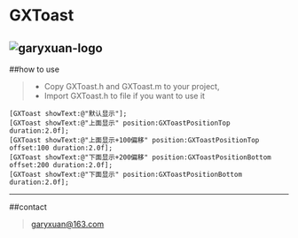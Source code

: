 # GXToast
![garyxuan-logo](http://a3.qpic.cn/psb?/V13cefHz22OeKo/zqOQVQhPTW8866VOdMoB37E5*550rDtDUtxy7ZX2WDo!/b/dNoAAAAAAAAA&bo=fQBbAAAAAAADBwQ!&rf=viewer_4)
------
##how to use

>* Copy GXToast.h and GXToast.m to your project,
>* Import GXToast.h to file if you want to use it
```objc 
[GXToast showText:@"默认显示"];
[GXToast showText:@"上面显示" position:GXToastPositionTop duration:2.0f]; 
[GXToast showText:@"上面显示+100偏移" position:GXToastPositionTop offset:100 duration:2.0f]; 
[GXToast showText:@"下面显示+200偏移" position:GXToastPositionBottom offset:200 duration:2.0f]; 
[GXToast showText:@"下面显示" position:GXToastPositionBottom duration:2.0f]; 
```
-------

##contact
> garyxuan@163.com




